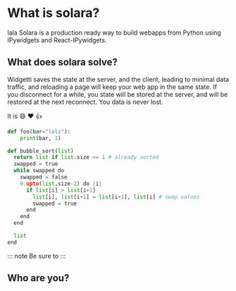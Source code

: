 # What is solara?

lala
Solara is a production ready way to build webapps from Python using IPywidgets and React-IPywidgets.



## What does solara solve?

Widgetti saves the state at the server, and the client, leading to minimal data traffic, and reloading a page will keep your web app in the same state. If you disconnect for a while, you state will be stored at the server, and will be restored at the next reconnect. You data is never lost.



It is :smile: :heart: :thumbsup:


```python
def foo(bar="lolz"):
    print(bar, 1)
```

```python
def bubble_sort(list)
  return list if list.size <= 1 # already sorted
  swapped = true
  while swapped do
    swapped = false
    0.upto(list.size-2) do |i|
      if list[i] > list[i+1]
        list[i], list[i+1] = list[i+1], list[i] # swap values
        swapped = true
      end
    end
  end

  list
end
```


::: note
Be sure to
:::

## Who are you?

